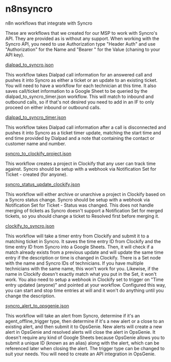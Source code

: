 # n8nsyncro
n8n workflows that integrate with Syncro

These are workflows that we created for our MSP to work with Syncro's API. They are provided as is without any support. When working with the Syncro API, you need to use Authorization type "Header Auth" and use "Authorization" for the Name and "Bearer <token>" for the Value (chaning <token> to your API key).

[dialpad_to_syncro.json](https://github.com/bionemesis/n8nsyncro/blob/main/dialpad_to_syncro.json)

This workflow takes Dialpad call information for an answered call and pushes it into Syncro as either a ticket or an update to an existing ticket. You will need to have a workflow for each technician at this time. It also saves call/ticket information to a Google Sheet to be queried by the dialpad_to_syncro_timer.json workflow. This will match to inbound and outbound calls, so if that's not desired you need to add in an IF to only proceed on either inbound or outbound calls.

[dialpad_to_syncro_timer.json](https://github.com/bionemesis/n8nsyncro/blob/main/dialpad_to_syncro_timer.json)

This workflow takes Dialpad call information after a call is disconnected and pushes it into Syncro as a ticket timer update, matching the start time and end time provided by Dialpad and a note that containing the contact or customer name and number.

[syncro_to_clockify_project.json](https://github.com/bionemesis/n8nsyncro/blob/main/syncro_to_clockify_project.json)

This workflow creates a project in Clockify that any user can track time against. Syncro should be setup with a webhook via Notification Set for Ticket - created (for anyone).

[syncro_status_update_clockify.json](https://github.com/bionemesis/n8nsyncro/blob/main/syncro_status_update_clockify.json)

This workflow will either archive or unarchive a project in Clockify based on a Syncro status change. Syncro should be setup with a webhook via Notification Set for Ticket - Status was changed. This does not handle merging of tickets as Syncro doesn't support a Notification Set for merged tickets, so you should change a ticket to Resolved first before merging it.

[clockify_to_syncro.json](https://github.com/bionemesis/n8nsyncro/blob/main/clockify_to_syncro.json)

This workflow will take a timer entry from Clockify and submit it to a matching ticket in Syncro. It saves the time entry ID from Clockify and the time entry ID from Syncro into a Google Sheets. Then, it will check if a match already exists from a previous update and will update the same time entry if the description or time is changed in Clockify. There is a Set node with the name and Syncro IDs of technicians. If you have multiple technicians with the same name, this won't work for you. Likewise, if the name in Clockify doesn't exactly match what you put in the Set, it won't work. You also need to setup a webhook in Clockify set to trigger on "Time entry updated (anyone)" and pointed at your workflow. Configured this way, you can start and stop time entries at will and it won't do anything until you change the description.

[syncro_alert_to_opsgenie.json](https://github.com/bionemesis/n8nsyncro/blob/main/clockify_to_syncro.json)

This workflow will take an alert from Syncro, determine if it's an agent_offline_trigger type, then determine if it's a new alert or a close to an existing alert, and then submit it to OpsGenie. New alerts will create a new alert in OpsGenie and resolved alerts will close the alert in OpsGenie. It doesn't require any kind of Google Sheets because OpsGenie allows you to submit a unique ID (known as an alias) along with the alert, which can be referenced later when closing the alert. The trigger type can be changed to suit your needs. You will need to create an API integration in OpsGenie.